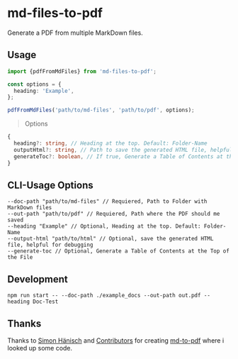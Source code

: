 md-files-to-pdf
===============

Generate a PDF from multiple MarkDown files.

## Usage

```ts
import {pdfFromMdFiles} from 'md-files-to-pdf';

const options = {
  heading: 'Example',
};

pdfFromMdFiles('path/to/md-files', 'path/to/pdf', options);
```

> Options
```ts
{
  heading?: string, // Heading at the top. Default: Folder-Name
  outputHtml?: string, // Path to save the generated HTML file, helpful for debugging
  generateToc?: boolean, // If true, Generate a Table of Contents at the Top of the File
}
```

## CLI-Usage Options
```
--doc-path "path/to/md-files" // Requiered, Path to Folder with MarkDown files
--out-path "path/to/pdf" // Requiered, Path where the PDF should me saved
--heading "Example" // Optional, Heading at the top. Default: Folder-Name
--output-html "path/to/html" // Optional, save the generated HTML file, helpful for debugging
--generate-toc // Optional, Generate a Table of Contents at the Top of the File
```

## Development

```
npm run start -- --doc-path ./example_docs --out-path out.pdf --heading Doc-Test
```

## Thanks

Thanks to [Simon Hänisch](https://github.com/simonhaenisch) and [Contributors](https://github.com/simonhaenisch/md-to-pdf/graphs/contributors) for creating [md-to-pdf](https://github.com/simonhaenisch/md-to-pdf) where i looked up some code.
